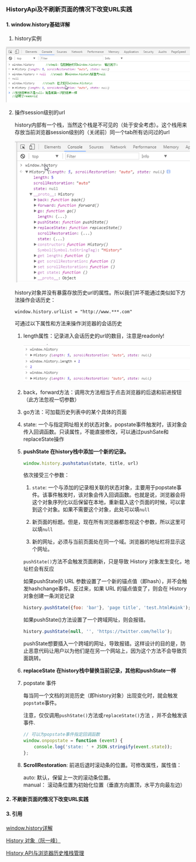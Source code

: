 ### HistoryApi及不刷新页面的情况下改变URL实践

#### 1. window.history基础详解
1. history实例

<img src="./images/02.png" width="600" />

2. 操作session级别的url

    history内部有一个栈，当然这个栈是不可见的（处于安全考虑）。这个栈用来存放当前浏览器session级别的（关闭前）同一个tab所有访问过的url

    <img src="./images/03.png" width="600" />

    history对象并没有暴露存放历史url的属性。所以我们并不能通过类似如下方法操作会话历史：
    ```
    window.history.urlList = "http://www.***.com"
    ```

    可通过以下属性和方法来操作浏览器的会话历史

    1. length属性：记录进入会话历史的url的数目，注意是readonly!

        <img src="./images/04.png" width="600" />

    2. back，forward方法：调用次方法相当于点击浏览器的后退和前进按钮（此方法忽视一切参数）

    3. go方法：可加载历史列表中的某个具体的页面

    4. state: 一个与指定网址相关的状态对象，popstate事件触发时，该对象会传入回调函数。只读属性，不能直接修改，可以通过pushSate和replaceState操作

    5. **pushState 在history栈中添加一个新的记录。**
        ```js
        window.history.pushstatus(state, title, url)
        ```
        依次接受三个参数：

        1. `state`: 一个与添加的记录相关联的状态对象，主要用于popstate事件。该事件触发时，该对象会传入回调函数。也就是说，浏览器会将这个对象序列化以后保留在本地，重新载入这个页面的时候，可以拿到这个对象。如果不需要这个对象，此处可以填`null`

        2. 新页面的标题。但是，现在所有浏览器都忽视这个参数，所以这里可以填`null`

        3. 新的网址，必须与当前页面处在同一个域。浏览器的地址栏将显示这个网址。

        `pushState()`方法不会触发页面刷新，只是导致 History 对象发生变化，地址栏会有反应

        如果pushState的 URL 参数设置了一个新的锚点值（即hash），并不会触发hashchange事件。反过来，如果 URL 的锚点值变了，则会在 History 对象创建一条浏览记录
        ```js
        history.pushState({foo: 'bar'}, 'page title', 'test.html#aink');
        ```

        如果pushState()方法设置了一个跨域网址，则会报错。
        ```js
        history.pushState(null, '', 'https://twitter.com/hello');
        ```
        pushState想要插入一个跨域的网址，导致报错。这样设计的目的是，防止恶意代码让用户以为他们是在另一个网站上，因为这个方法不会导致页面跳转。

    6. **replaceState 在history栈中替换当前记录，其他和pushState一样**

    7. popstate 事件

        每当同一个文档的浏览历史（即history对象）出现变化时，就会触发`popstate`事件。

        注意，仅仅调用`pushState()`方法或`replaceState()`方法 ，并不会触发该事件.

        ```js
        // 可以为popstate事件指定回调函数
        window.onpopstate = function (event) {
            console.log('state: ' + JSON.stringify(event.state));
        };
        ```

    8. **ScrollRestoration**: 前进后退时滚动条的位置。可修改属性，属性值：

        auto: 默认，保留上一次的滚动条位置。        
        manual： 滚动条位置为初始化位置（垂直方向置顶，水平方向最左边）
    
#### 2. 不刷新页面的情况下改变URL实践


#### 3. 引用
[window.history详解](https://my.oschina.net/u/3303095/blog/1083136)

[History 对象（阮一峰）](https://wangdoc.com/javascript/bom/history.html)

[History API与浏览器历史堆栈管理](https://www.cnblogs.com/accordion/p/5699372.html)
